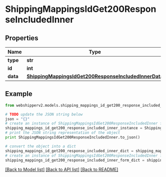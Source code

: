 # ShippingMappingsIdGet200ResponseIncludedInner


## Properties
Name | Type | Description | Notes
------------ | ------------- | ------------- | -------------
**type** | **str** |  | [optional] 
**id** | **int** |  | [optional] 
**data** | [**ShippingMappingsIdGet200ResponseIncludedInnerData**](ShippingMappingsIdGet200ResponseIncludedInnerData.md) |  | [optional] 

## Example

```python
from webshipperv2.models.shipping_mappings_id_get200_response_included_inner import ShippingMappingsIdGet200ResponseIncludedInner

# TODO update the JSON string below
json = "{}"
# create an instance of ShippingMappingsIdGet200ResponseIncludedInner from a JSON string
shipping_mappings_id_get200_response_included_inner_instance = ShippingMappingsIdGet200ResponseIncludedInner.from_json(json)
# print the JSON string representation of the object
print ShippingMappingsIdGet200ResponseIncludedInner.to_json()

# convert the object into a dict
shipping_mappings_id_get200_response_included_inner_dict = shipping_mappings_id_get200_response_included_inner_instance.to_dict()
# create an instance of ShippingMappingsIdGet200ResponseIncludedInner from a dict
shipping_mappings_id_get200_response_included_inner_form_dict = shipping_mappings_id_get200_response_included_inner.from_dict(shipping_mappings_id_get200_response_included_inner_dict)
```
[[Back to Model list]](../README.md#documentation-for-models) [[Back to API list]](../README.md#documentation-for-api-endpoints) [[Back to README]](../README.md)


